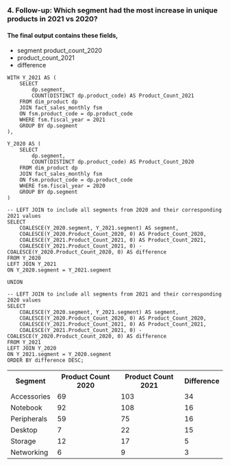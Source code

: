 ### 4. Follow-up: Which segment had the most increase in unique products in 2021 vs 2020?
#### The final output contains these fields,
- segment product_count_2020
- product_count_2021
- difference

```
WITH Y_2021 AS (
    SELECT 
        dp.segment,
        COUNT(DISTINCT dp.product_code) AS Product_Count_2021
    FROM dim_product dp
    JOIN fact_sales_monthly fsm
    ON fsm.product_code = dp.product_code
    WHERE fsm.fiscal_year = 2021
    GROUP BY dp.segment
),

Y_2020 AS (
    SELECT 
        dp.segment,
        COUNT(DISTINCT dp.product_code) AS Product_Count_2020
    FROM dim_product dp
    JOIN fact_sales_monthly fsm
    ON fsm.product_code = dp.product_code
    WHERE fsm.fiscal_year = 2020
    GROUP BY dp.segment
)

-- LEFT JOIN to include all segments from 2020 and their corresponding 2021 values
SELECT 
    COALESCE(Y_2020.segment, Y_2021.segment) AS segment,
    COALESCE(Y_2020.Product_Count_2020, 0) AS Product_Count_2020,
    COALESCE(Y_2021.Product_Count_2021, 0) AS Product_Count_2021,
    COALESCE(Y_2021.Product_Count_2021, 0) - COALESCE(Y_2020.Product_Count_2020, 0) AS difference
FROM Y_2020
LEFT JOIN Y_2021
ON Y_2020.segment = Y_2021.segment

UNION

-- LEFT JOIN to include all segments from 2021 and their corresponding 2020 values
SELECT 
    COALESCE(Y_2020.segment, Y_2021.segment) AS segment,
    COALESCE(Y_2020.Product_Count_2020, 0) AS Product_Count_2020,
    COALESCE(Y_2021.Product_Count_2021, 0) AS Product_Count_2021,
    COALESCE(Y_2021.Product_Count_2021, 0) - COALESCE(Y_2020.Product_Count_2020, 0) AS difference
FROM Y_2021
LEFT JOIN Y_2020
ON Y_2021.segment = Y_2020.segment
ORDER BY difference DESC;
```

<table>
        <tr>
            <th>Segment</th>
            <th>Product Count 2020</th>
            <th>Product Count 2021</th>
            <th>Difference</th>
        </tr>
        <tr>
            <td>Accessories</td>
            <td>69</td>
            <td>103</td>
            <td>34</td>
        </tr>
        <tr>
            <td>Notebook</td>
            <td>92</td>
            <td>108</td>
            <td>16</td>
        </tr>
        <tr>
            <td>Peripherals</td>
            <td>59</td>
            <td>75</td>
            <td>16</td>
        </tr>
        <tr>
            <td>Desktop</td>
            <td>7</td>
            <td>22</td>
            <td>15</td>
        </tr>
        <tr>
            <td>Storage</td>
            <td>12</td>
            <td>17</td>
            <td>5</td>
        </tr>
        <tr>
            <td>Networking</td>
            <td>6</td>
            <td>9</td>
            <td>3</td>
        </tr>
</table>
